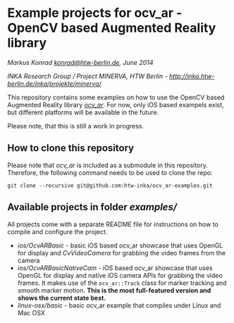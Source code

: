 # Example projects for ocv_ar - OpenCV based Augmented Reality library

*Markus Konrad <konrad@htw-berlin.de>, June 2014*

*INKA Research Group / Project MINERVA, HTW Berlin - http://inka.htw-berlin.de/inka/projekte/minerva/*

This repository contains some examples on how to use the OpenCV based Augmented Reality library *[ocv_ar](https://github.com/htw-inka/ocv_ar)*. For now, only iOS based exampels exist, but different platforms will be available in the future.

Please note, that this is still a work in progress.

## How to clone this repository

Please note that *ocv_ar* is included as a submodule in this repository. Therefore, the following command needs to be used to clone the repo:

```
git clone --recursive git@github.com:htw-inka/ocv_ar-examples.git
```

## Available projects in folder *examples/*

All projects come with a separate README file for instructions on how to compile and configure the project.

* *ios/OcvARBasic* - basic iOS based ocv_ar showcase that uses OpenGL for display and *CvVideoCamera* for grabbing the video frames from the camera
* *ios/OcvARBasicNativeCam* - iOS based ocv_ar showcase that uses OpenGL for display and native iOS camera APIs for grabbing the video frames. It makes use of the `ocv_ar::Track` class for marker tracking and smooth marker motion. **This is the most full-featured version and shows the current state best.**
* *linux-osx/basic* - basic ocv_ar example that compiles under Linux and Mac OSX
